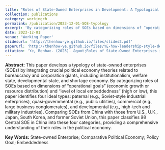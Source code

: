 ```yaml
---
title: "Roles of State-Owned Enterprises in Development: A Typological Analysis from Comparative Political Economy (发展中的国有企业角色：一个比较政治经济的类型学分析)"
collection: publications
category: workingch
permalink: /publication/2023-12-01-SOE-typology
excerpt: 'By categorizing roles of SOEs based on dimensions of “operational goals” (economic growth or resource distribution) and “level of local embeddedness” (high or low), this paper identifies four ideal types: paternal (e.g., Soviet-style industrial enterprises), quasi-governmental (e.g., public utilities), commercial (e.g., large business conglomerates), and developmental (e.g., high-tech and military industries).'
date: 2023-12-01
venue: 'Working Paper'
slidesurl: 'http://thenhow-ye.github.io/files/slides2.pdf'
paperurl: 'http://thenhow-ye.github.io/files/YE-how-leadership-style-develops.pdf'
citation: 'Ye, Renhao. (2023). &quot;Roles of State-Owned Enterprises in Development: A Typological Analysis from Comparative Political Economy (Fazhan zhong de Guoyouqiye Juese: Yige bijiaozhengzhijingji de Leixingxuefenxi).&quot; <i>Working Paper</i>.'
---
```


**Abstract:** This paper develops a typology of state-owned enterprises (SOEs) by integrating crucial political economy theories related to bureaucracy and corporation giants, including institutionalism, welfare state, developmental state, and shortage economy. By categorizing roles of SOEs based on dimensions of “operational goals” (economic growth or resource distribution) and “level of local embeddedness” (high or low), this paper identifies four ideal types: paternal (e.g., Soviet-style industrial enterprises), quasi-governmental (e.g., public utilities), commercial (e.g., large business conglomerates), and developmental (e.g., high-tech and military industries). Comparing SOEs from China with those from U.S., U.K., Japan, South Korea, and former Soviet Union, this paper classifies 98 Central SOE in China into these four categories, providing a comprehensive understanding of their roles in the political economy.

**Key Words:** State-owned Enterprise; Comparative Political Economy; Policy Goal; Embeddedness
